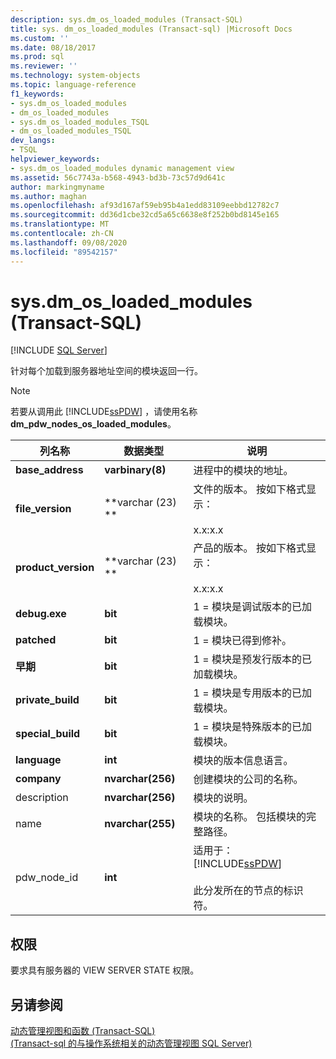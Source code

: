 ```yaml
---
description: sys.dm_os_loaded_modules (Transact-SQL)
title: sys. dm_os_loaded_modules (Transact-sql) |Microsoft Docs
ms.custom: ''
ms.date: 08/18/2017
ms.prod: sql
ms.reviewer: ''
ms.technology: system-objects
ms.topic: language-reference
f1_keywords:
- sys.dm_os_loaded_modules
- dm_os_loaded_modules
- sys.dm_os_loaded_modules_TSQL
- dm_os_loaded_modules_TSQL
dev_langs:
- TSQL
helpviewer_keywords:
- sys.dm_os_loaded_modules dynamic management view
ms.assetid: 56c7743a-b568-4943-bd3b-73c57d9d641c
author: markingmyname
ms.author: maghan
ms.openlocfilehash: af93d167af59eb95b4a1edd83109eebbd12782c7
ms.sourcegitcommit: dd36d1cbe32cd5a65c6638e8f252b0bd8145e165
ms.translationtype: MT
ms.contentlocale: zh-CN
ms.lasthandoff: 09/08/2020
ms.locfileid: "89542157"
---
```

# <a name="sysdm_os_loaded_modules-transact-sql"></a>sys.dm_os_loaded_modules (Transact-SQL)
[!INCLUDE [SQL Server](../../includes/applies-to-version/sqlserver.md)]

  针对每个加载到服务器地址空间的模块返回一行。  
  
> [!NOTE]  
>  若要从调用此 [!INCLUDE[ssPDW](../../includes/sspdw-md.md)] ，请使用名称 **dm_pdw_nodes_os_loaded_modules**。  
  
|列名称|数据类型|说明|  
|-----------------|---------------|-----------------|  
|**base_address**|**varbinary(8)**|进程中的模块的地址。|  
|**file_version**|**varchar (23) **|文件的版本。 按如下格式显示：<br /><br /> x.x:x.x|  
|**product_version**|**varchar (23) **|产品的版本。 按如下格式显示：<br /><br /> x.x:x.x|  
|**debug.exe**|**bit**|1 = 模块是调试版本的已加载模块。|  
|**patched**|**bit**|1 = 模块已得到修补。|  
|**早期**|**bit**|1 = 模块是预发行版本的已加载模块。|  
|**private_build**|**bit**|1 = 模块是专用版本的已加载模块。|  
|**special_build**|**bit**|1 = 模块是特殊版本的已加载模块。|  
|**language**|**int**|模块的版本信息语言。|  
|**company**|**nvarchar(256)**|创建模块的公司的名称。|  
|description|**nvarchar(256)**|模块的说明。|  
|name |**nvarchar(255)**|模块的名称。 包括模块的完整路径。|  
|pdw_node_id|**int**|适用于：[!INCLUDE[ssPDW](../../includes/sspdw-md.md)]<br /><br /> 此分发所在的节点的标识符。|  
  
## <a name="permissions"></a>权限  
 要求具有服务器的 VIEW SERVER STATE 权限。  
  
## <a name="see-also"></a>另请参阅  
 [动态管理视图和函数 (Transact-SQL)](~/relational-databases/system-dynamic-management-views/system-dynamic-management-views.md)   
 [&#40;Transact-sql 的与操作系统相关的动态管理视图 SQL Server&#41;](../../relational-databases/system-dynamic-management-views/sql-server-operating-system-related-dynamic-management-views-transact-sql.md)  
  
  
